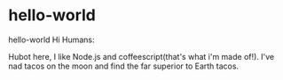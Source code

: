 # hello-world
hello-world
Hi Humans:

Hubot here, I like Node.js and coffeescript(that's what i'm made of!).
I've nad tacos on the moon and find the far superior to Earth tacos.

